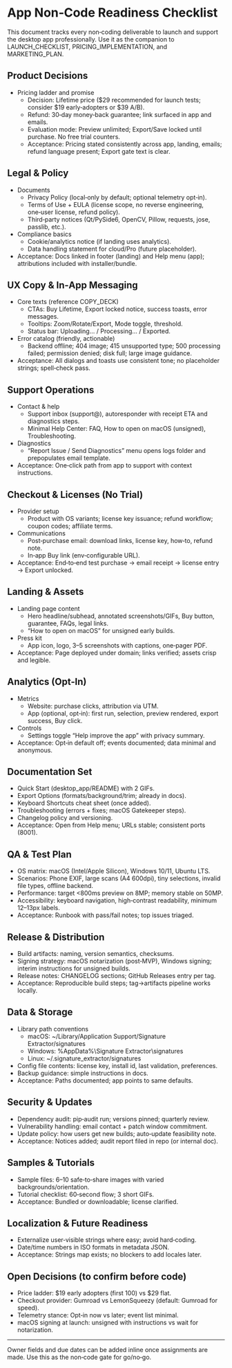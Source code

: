 # App Non‑Code Readiness Checklist

This document tracks every non‑coding deliverable to launch and support the desktop app professionally. Use it as the companion to LAUNCH_CHECKLIST, PRICING_IMPLEMENTATION, and MARKETING_PLAN.

## Product Decisions
- Pricing ladder and promise
  - Decision: Lifetime price ($29 recommended for launch tests; consider $19 early‑adopters or $39 A/B).
  - Refund: 30‑day money‑back guarantee; link surfaced in app and emails.
  - Evaluation mode: Preview unlimited; Export/Save locked until purchase. No free trial counters.
  - Acceptance: Pricing stated consistently across app, landing, emails; refund language present; Export gate text is clear.

## Legal & Policy
- Documents
  - Privacy Policy (local‑only by default; optional telemetry opt‑in).
  - Terms of Use + EULA (license scope, no reverse engineering, one‑user license, refund policy).
  - Third‑party notices (Qt/PySide6, OpenCV, Pillow, requests, jose, passlib, etc.).
- Compliance basics
  - Cookie/analytics notice (if landing uses analytics).
  - Data handling statement for cloud/Pro (future placeholder).
- Acceptance: Docs linked in footer (landing) and Help menu (app); attributions included with installer/bundle.

## UX Copy & In‑App Messaging
- Core texts (reference COPY_DECK)
  - CTAs: Buy Lifetime, Export locked notice, success toasts, error messages.
  - Tooltips: Zoom/Rotate/Export, Mode toggle, threshold.
  - Status bar: Uploading… / Processing… / Exported.
- Error catalog (friendly, actionable)
  - Backend offline; 404 image; 415 unsupported type; 500 processing failed; permission denied; disk full; large image guidance.
- Acceptance: All dialogs and toasts use consistent tone; no placeholder strings; spell‑check pass.

## Support Operations
- Contact & help
  - Support inbox (support@), autoresponder with receipt ETA and diagnostics steps.
  - Minimal Help Center: FAQ, How to open on macOS (unsigned), Troubleshooting.
- Diagnostics
  - “Report Issue / Send Diagnostics” menu opens logs folder and prepopulates email template.
- Acceptance: One‑click path from app to support with context instructions.

## Checkout & Licenses (No Trial)
- Provider setup
  - Product with OS variants; license key issuance; refund workflow; coupon codes; affiliate terms.
- Communications
  - Post‑purchase email: download links, license key, how‑to, refund note.
  - In‑app Buy link (env‑configurable URL).
- Acceptance: End‑to‑end test purchase → email receipt → license entry → Export unlocked.

## Landing & Assets
- Landing page content
  - Hero headline/subhead, annotated screenshots/GIFs, Buy button, guarantee, FAQs, legal links.
  - “How to open on macOS” for unsigned early builds.
- Press kit
  - App icon, logo, 3–5 screenshots with captions, one‑pager PDF.
- Acceptance: Page deployed under domain; links verified; assets crisp and legible.

## Analytics (Opt‑In)
- Metrics
  - Website: purchase clicks, attribution via UTM.
  - App (optional, opt‑in): first run, selection, preview rendered, export success, Buy click.
- Controls
  - Settings toggle “Help improve the app” with privacy summary.
- Acceptance: Opt‑in default off; events documented; data minimal and anonymous.

## Documentation Set
- Quick Start (desktop_app/README) with 2 GIFs.
- Export Options (formats/background/trim; already in docs).
- Keyboard Shortcuts cheat sheet (once added).
- Troubleshooting (errors + fixes; macOS Gatekeeper steps).
- Changelog policy and versioning.
- Acceptance: Open from Help menu; URLs stable; consistent ports (8001).

## QA & Test Plan
- OS matrix: macOS (Intel/Apple Silicon), Windows 10/11, Ubuntu LTS.
- Scenarios: Phone EXIF, large scans (A4 600dpi), tiny selections, invalid file types, offline backend.
- Performance: target <800ms preview on 8MP; memory stable on 50MP.
- Accessibility: keyboard navigation, high‑contrast readability, minimum 12–13px labels.
- Acceptance: Runbook with pass/fail notes; top issues triaged.

## Release & Distribution
- Build artifacts: naming, version semantics, checksums.
- Signing strategy: macOS notarization (post‑MVP), Windows signing; interim instructions for unsigned builds.
- Release notes: CHANGELOG sections; GitHub Releases entry per tag.
- Acceptance: Reproducible build steps; tag→artifacts pipeline works locally.

## Data & Storage
- Library path conventions
  - macOS: ~/Library/Application Support/Signature Extractor/signatures
  - Windows: %AppData%\Signature Extractor\signatures
  - Linux: ~/.signature_extractor/signatures
- Config file contents: license key, install id, last validation, preferences.
- Backup guidance: simple instructions in docs.
- Acceptance: Paths documented; app points to same defaults.

## Security & Updates
- Dependency audit: pip‑audit run; versions pinned; quarterly review.
- Vulnerability handling: email contact + patch window commitment.
- Update policy: how users get new builds; auto‑update feasibility note.
- Acceptance: Notices added; audit report filed in repo (or internal doc).

## Samples & Tutorials
- Sample files: 6–10 safe‑to‑share images with varied backgrounds/orientation.
- Tutorial checklist: 60‑second flow; 3 short GIFs.
- Acceptance: Bundled or downloadable; license clarified.

## Localization & Future Readiness
- Externalize user‑visible strings where easy; avoid hard‑coding.
- Date/time numbers in ISO formats in metadata JSON.
- Acceptance: Strings map exists; no blockers to add locales later.

## Open Decisions (to confirm before code)
- Price ladder: $19 early adopters (first 100) vs $29 flat.
- Checkout provider: Gumroad vs LemonSqueezy (default: Gumroad for speed).
- Telemetry stance: Opt‑in now vs later; event list minimal.
- macOS signing at launch: unsigned with instructions vs wait for notarization.

---

Owner fields and due dates can be added inline once assignments are made. Use this as the non‑code gate for go/no‑go.

